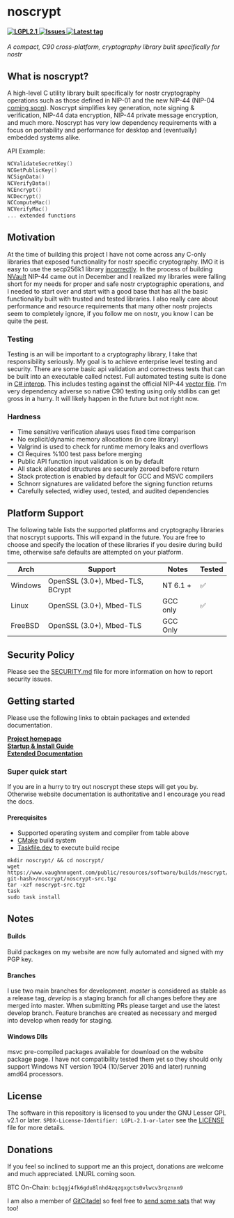 ﻿﻿
# noscrypt  

<h4 align="left">
  <a href="https://github.com/VnUgE/noscrypt/blob/master/LICENSE">
    <img src="https://img.shields.io/badge/license-LGPL2.1-green.svg" alt="LGPL2.1" />
  </a>
  <a href="https://www.vaughnnugent.com/Resources/Software/Modules/noscrypt-issues">
    <img src="https://img.shields.io/badge/dynamic/json?url=https%3A%2F%2Fwww.vaughnnugent.com%2Fapi%2Fgit%2Fissues%3Fmodule%3Dnoscrypt&query=%24%5B'result'%5D.length&label=all%20issues" alt="Issues"/>
  </a>
  <a href="https://github.com/VnUgE/noscrypt/tags">
    <img src="https://img.shields.io/github/v/tag/vnuge/noscrypt" alt="Latest tag"/>
  </a>
</h4>

*A compact, C90 cross-platform, cryptography library built specifically for nostr*

## What is noscrypt?
A high-level C utility library built specifically for nostr cryptography operations such as those defined in NIP-01 and the new NIP-44 (NIP-04 [coming soon](https://www.vaughnnugent.com/Resources/Software/Modules/noscrypt-issues?id=42)). Noscrypt simplifies key generation, note signing & verification, NIP-44 data encryption, NIP-44 private message encryption, and much more. Noscrypt has very low dependency requirements with a focus on portability and performance for desktop and (eventually) embedded systems alike.

API Example:
```C
NCValidateSecretKey()
NCGetPublicKey()
NCSignData()
NCVerifyData()
NCEncrypt()
NCDecrypt()
NCComputeMac()
NCVerifyMac()
... extended functions
```

## Motivation
At the time of building this project I have not come across any C-only libraries that exposed functionality for nostr specific cryptography. IMO it is easy to use the secp256k1 library [incorrectly](https://www.vaughnnugent.com/blog/d9ab8a46cfa8d6bd59cf048fec8d73ffc44f881c). In the process of building [NVault](https://www.vaughnnugent.com/resources/software/modules/nvault) NIP-44 came out in December and I realized my libraries were falling short for my needs for proper and safe nostr cryptographic operations, and I needed to start over and start with a good base that has all the basic functionality built with trusted and tested libraries. I also really care about performance and resource requirements that many other nostr projects seem to completely ignore, if you follow me on nostr, you know I can be quite the pest.

### Testing
Testing is an will be important to a cryptography library, I take that responsibility seriously. My goal is to achieve enterprise level testing and security. There are some basic api validation and correctness tests that can be built into an executable called nctest. Full automated testing suite is done in [C# interop](https://git.vaughnnugent.com/cgit/vnuge/noscrypt.git/log/?h=c-sharp). This includes testing against the official NIP-44 [vector file](https://github.com/paulmillr/nip44/blob/main/nip44.vectors.json). I'm very dependency adverse so native C90 testing using only stdlibs can get gross in a hurry. It will likely happen in the future but not right now. 

### Hardness
- Time sensitive verification always uses fixed time comparison
- No explicit/dynamic memory allocations (in core library)
- Valgrind is used to check for runtime memory leaks and overflows
- CI Requires %100 test pass before merging
- Public API function input validation is on by default
- All stack allocated structures are securely zeroed before return
- Stack protection is enabled by default for GCC and MSVC compilers
- Schnorr signatures are validated before the signing function returns
- Carefully selected, widley used, tested, and audited dependencies

## Platform Support
The following table lists the supported platforms and cryptography libraries that noscrypt supports. This will expand in the future. You are free to choose and specify the location of these libraries if you desire during build time, otherwise safe defaults are attempted on your platform.

| Arch | Support | Notes | Tested |
| ----- | ---------- | ------- | ------- |
| Windows | OpenSSL (3.0+), Mbed-TLS, BCrypt | NT 6.1 + | ✅ |
| Linux   | OpenSSL (3.0+), Mbed-TLS         | GCC only | ✅ |
| FreeBSD | OpenSSL (3.0+), Mbed-TLS         | GCC Only |    |

## Security Policy
Please see the [SECURITY.md](SECURITY.md) file for more information on how to report security issues.

## Getting started
Please use the following links to obtain packages and extended documentation.

[__Project homepage__](https://www.vaughnnugent.com/resources/software/modules/noscrypt)  
[__Startup & Install Guide__](https://www.vaughnnugent.com/resources/software/articles/62ca932f68b8e0b1b99dca6e1c9ffe5538205efb)  
[__Extended Documentation__](https://www.vaughnnugent.com/resources/software/articles?tags=docs,_noscrypt)    

### Super quick start
If you are in a hurry to try out noscrypt these steps will get you by. Otherwise website documentation is authoritative and I encourage you read the docs.

#### Prerequisites
- Supported operating system and compiler from table above
- [CMake](https://cmake.org/download) build system
- [Taskfile.dev](https://taskfile.dev) to execute build recipe

```shell
mkdir noscrypt/ && cd noscrypt/
wget https://www.vaughnnugent.com/public/resources/software/builds/noscrypt/<master-git-hash>/noscrypt/noscrypt-src.tgz
tar -xzf noscrypt-src.tgz
task
sudo task install
```

## Notes
#### Builds
Build packages on my website are now fully automated and signed with my PGP key.

#### Branches
I use two main branches for development. *master* is considered as stable as a release tag, *develop* is a staging branch for all changes before they are merged into master. When submitting PRs please target and use the latest develop branch. Feature branches are created as necessary and merged into develop when ready for staging.

#### Windows Dlls
msvc pre-compiled packages available for download on the website package page. I have not compatibility tested them yet so they should only support Windows NT version 1904 (10/Server 2016 and later) running amd64 processors. 

## License
The software in this repository is licensed to you under the GNU Lesser GPL v2.1 or later. `SPDX-License-Identifier: LGPL-2.1-or-later` see the [LICENSE](LICENSE) file for more details.    

## Donations
If you feel so inclined to support me an this project, donations are welcome and much appreciated. LNURL coming soon.

BTC On-Chain: ``bc1qgj4fk6gdu8lnhd4zqzgxgcts0vlwcv3rqznxn9``  

I am also a member of [GitCitadel](https://next.nostrudel.ninja/#/wiki/topic/gitcitadel-project) so feel free to [send some sats](https://geyser.fund/project/gitcitadel) that way too!

